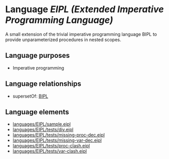 # Language _EIPL (Extended Imperative Programming Language)_
A small extension of the trivial imperative programming language BIPL to provide unparameterized procedures in nested scopes.

## Language purposes
* Imperative programming

## Language relationships
* supersetOf: [BIPL](http://softlang.github.io/yas/languages/bipl.html)

## Language elements
* [languages/EIPL/sample.eipl](https://github.com/softlang/yas/blob/master/languages/EIPL/sample.eipl)
* [languages/EIPL/tests/div.eipl](https://github.com/softlang/yas/blob/master/languages/EIPL/tests/div.eipl)
* [languages/EIPL/tests/missing-proc-dec.eipl](https://github.com/softlang/yas/blob/master/languages/EIPL/tests/missing-proc-dec.eipl)
* [languages/EIPL/tests/missing-var-dec.eipl](https://github.com/softlang/yas/blob/master/languages/EIPL/tests/missing-var-dec.eipl)
* [languages/EIPL/tests/proc-clash.eipl](https://github.com/softlang/yas/blob/master/languages/EIPL/tests/proc-clash.eipl)
* [languages/EIPL/tests/var-clash.eipl](https://github.com/softlang/yas/blob/master/languages/EIPL/tests/var-clash.eipl)
